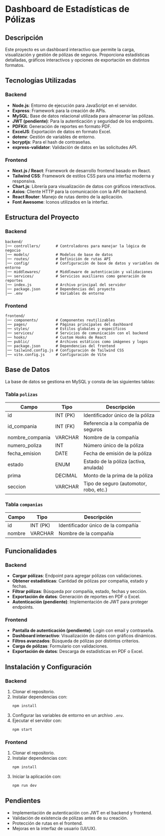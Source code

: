 # Dashboard de Estadísticas de Pólizas

## Descripción
Este proyecto es un dashboard interactivo que permite la carga, visualización y gestión de pólizas de seguros. Proporciona estadísticas detalladas, gráficos interactivos y opciones de exportación en distintos formatos.

## Tecnologías Utilizadas

### Backend
- **Node.js**: Entorno de ejecución para JavaScript en el servidor.
- **Express**: Framework para la creación de APIs.
- **MySQL**: Base de datos relacional utilizada para almacenar las pólizas.
- **JWT (pendiente)**: Para la autenticación y seguridad de los endpoints.
- **PDFKit**: Generación de reportes en formato PDF.
- **ExcelJS**: Exportación de datos en formato Excel.
- **dotenv**: Gestión de variables de entorno.
- **bcryptjs**: Para el hash de contraseñas.
- **express-validator**: Validación de datos en las solicitudes API.

### Frontend
- **Next.js / React**: Framework de desarrollo frontend basado en React.
- **Tailwind CSS**: Framework de estilos CSS para una interfaz moderna y responsiva.
- **Chart.js**: Librería para visualización de datos con gráficos interactivos.
- **Axios**: Cliente HTTP para la comunicación con la API del backend.
- **React Router**: Manejo de rutas dentro de la aplicación.
- **Font Awesome**: Iconos utilizados en la interfaz.

## Estructura del Proyecto

### Backend
```
backend/
│── controllers/       # Controladores para manejar la lógica de negocio
│── models/            # Modelos de base de datos
│── routes/            # Definición de rutas API
│── config/            # Configuración de base de datos y variables de entorno
│── middlewares/       # Middleware de autenticación y validaciones
│── services/          # Servicios auxiliares como generación de reportes
│── index.js           # Archivo principal del servidor
│── package.json       # Dependencias del proyecto
│── .env               # Variables de entorno
```

### Frontend
```
frontend/
│── components/        # Componentes reutilizables
│── pages/             # Páginas principales del dashboard
│── styles/            # Estilos globales y específicos
│── services/          # Servicios de comunicación con el backend
│── hooks/             # Custom Hooks de React
│── public/            # Archivos estáticos como imágenes y logos
│── package.json       # Dependencias del frontend
│── tailwind.config.js # Configuración de Tailwind CSS
│── vite.config.js     # Configuración de Vite
```

## Base de Datos
La base de datos se gestiona en MySQL y consta de las siguientes tablas:

### Tabla `polizas`
| Campo          | Tipo       | Descripción |
|---------------|-----------|-------------|
| id            | INT (PK)  | Identificador único de la póliza |
| id_compania   | INT (FK)  | Referencia a la compañía de seguros |
| nombre_compania | VARCHAR | Nombre de la compañía |
| numero_poliza | INT       | Número único de la póliza |
| fecha_emision | DATE      | Fecha de emisión de la póliza |
| estado        | ENUM      | Estado de la póliza (activa, anulada) |
| prima         | DECIMAL   | Monto de la prima de la póliza |
| seccion       | VARCHAR   | Tipo de seguro (automotor, robo, etc.) |

### Tabla `companias`
| Campo       | Tipo       | Descripción |
|------------|-----------|-------------|
| id         | INT (PK)  | Identificador único de la compañía |
| nombre     | VARCHAR   | Nombre de la compañía |

## Funcionalidades

### Backend
- **Cargar pólizas**: Endpoint para agregar pólizas con validaciones.
- **Obtener estadísticas**: Cantidad de pólizas por compañía, estado y fechas.
- **Filtrar pólizas**: Búsqueda por compañía, estado, fechas y sección.
- **Exportación de datos**: Generación de reportes en PDF o Excel.
- **Autenticación (pendiente)**: Implementación de JWT para proteger endpoints.

### Frontend
- **Pantalla de autenticación (pendiente)**: Login con email y contraseña.
- **Dashboard interactivo**: Visualización de datos con gráficos dinámicos.
- **Filtros avanzados**: Búsqueda de pólizas por distintos criterios.
- **Carga de pólizas**: Formulario con validaciones.
- **Exportación de datos**: Descarga de estadísticas en PDF o Excel.

## Instalación y Configuración

### Backend
1. Clonar el repositorio.
2. Instalar dependencias con:
   ```sh
   npm install
   ```
3. Configurar las variables de entorno en un archivo `.env`.
4. Ejecutar el servidor con:
   ```sh
   npm start
   ```

### Frontend
1. Clonar el repositorio.
2. Instalar dependencias con:
   ```sh
   npm install
   ```
3. Iniciar la aplicación con:
   ```sh
   npm run dev
   ```

## Pendientes
- Implementación de autenticación con JWT en el backend y frontend.
- Validación de existencia de pólizas antes de su creación.
- Protección de rutas en el frontend.
- Mejoras en la interfaz de usuario (UI/UX).


